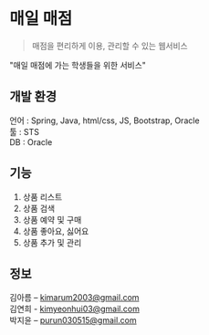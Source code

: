 # 매일 매점
> 매점을 편리하게 이용, 관리할 수 있는 웹서비스

"매일 매점에 가는 학생들을 위한 서비스" <br>

## 개발 환경
언어 : Spring, Java, html/css, JS, Bootstrap, Oracle<br>
툴 : STS<br>
DB : Oracle

## 기능
1. 상품 리스트
2. 상품 검색
3. 상품 예약 및 구매
4. 상품 좋아요, 싫어요
5. 상품 추가 및 관리

## 정보
김아름 – kimarum2003@gmail.com<br>
김연희 - kimyeonhui03@gmail.com <br>
박지윤 – purun030515@gmail.com

